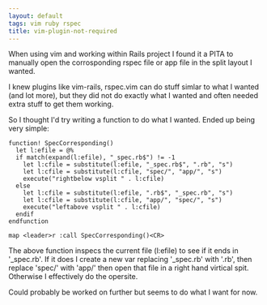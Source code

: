 ```yaml
---
layout: default
tags: vim ruby rspec
title: vim-plugin-not-required
---
```

When using vim and working within Rails project I found it a PITA to manually open the corrosponding
rspec file or app file in the split layout I wanted.

I knew plugins like vim-rails, rspec.vim can do stuff simlar to what I wanted (and lot more), but they
did not do exactly what I wanted and often needed extra stuff to get them working.

So I thought I'd try writing a function to do what I wanted. Ended up being very simple:

```
function! SpecCorresponding()
  let l:efile = @%
  if match(expand(l:efile), "_spec.rb$") != -1
    let l:cfile = substitute(l:efile, "_spec.rb$", ".rb", "s")
    let l:cfile = substitute(l:cfile, "spec/", "app/", "s")
    execute("rightbelow vsplit " . l:cfile)
  else
    let l:cfile = substitute(l:efile, ".rb$", "_spec.rb", "s")
    let l:cfile = substitute(l:cfile, "app/", "spec/", "s")
    execute("leftabove vsplit " . l:cfile)
  endif
endfunction

map <leader>r :call SpecCorresponding()<CR>
```

The above function inspecs the current file (l:efile) to see if it ends in '_spec.rb'. If it does I
create a new var replacing '_spec.rb' with '.rb', then replace 'spec/' with 'app/' then open that
file in a right hand virtical spit. Otherwise I effectively do the opersite.

Could probably be worked on further but seems to do what I want for now.


